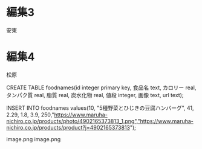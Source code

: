 # 編集3
安東
# 編集4
松原

CREATE TABLE foodnames(id integer primary key, 食品名 text, カロリー real, タンパク質 real, 脂質 real, 炭水化物 real, 値段 integer, 画像 text, url text);

INSERT INTO foodnames values(10, "5種野菜とひじきの豆腐ハンバーグ", 41, 2.29, 1.8, 3.9, 250,"https://www.maruha-nichiro.co.jp/products/photo/4902165373813_1.png","https://www.maruha-nichiro.co.jp/products/product?j=4902165373813");

image.png
image.png

